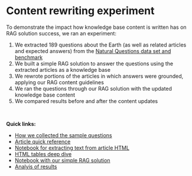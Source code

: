 # Content rewriting experiment
To demonstrate the impact how knowledge base content is written has on RAG solution success, we ran an experiment:
1. We extracted 189 questions about the Earth (as well as related articles and expected answers) from the [Natural Questions data set and benchmark](https://ai.google.com/research/NaturalQuestions)
2. We built a simple RAG solution to answer the questions using the extracted articles as a knowledge base
3. We rewrote portions of the articles in which answers were grounded, applying our RAG content guidelines
4. We ran the questions through our RAG solution with the updated knowledge base content
5. We compared results before and after the content updates

<p>&nbsp;</p>

**Quick links:**
- [How we collected the sample questions](#how-we-collected-the-sample-questions-answers-corresponding-article)
- [Article quick reference](#article-quick-reference)
- [Notebook for extracting text from article HTML](../notebooks/10_html-text.ipynb)
- [HTML tables deep dive](table-processing.md)
- [Notebook with our simple RAG solution](../notebooks/11_answer-natural-questions.ipynb)
- [Analyis of results](results-analysis.md)

<p>&nbsp;</p>

